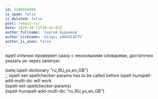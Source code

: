 ```yaml
---
id: 5106594998
is_spam: false
is_deleted: false
post: /emacs-ru/
date: 2020-10-11T20:42:03Z
author_fullname: 'Сергей Будников'
author_nickname: 'disqus_eADkGCAF7V'
author_is_anon: false
---
```


<p>ispell отлично проверяет сразу с несколькими словарями, достаточно указать их через запятую:</p><p>(setq ispell-dictionary "ru_RU_yo,en_GB")<br>;; ispell-set-spellchecker-params has to be called before ispell-hunspell-add-multi-dic will work<br>(ispell-set-spellchecker-params)<br>(ispell-hunspell-add-multi-dic "ru_RU_yo,en_GB")</p>
